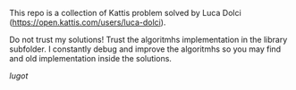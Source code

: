 This repo is a collection of Kattis problem solved by Luca Dolci (https://open.kattis.com/users/luca-dolci).

Do not trust my solutions! Trust the algoritmhs implementation in the library
subfolder. I constantly debug and improve the algoritmhs so you may find and old
implementation inside the solutions.


*lugot*
